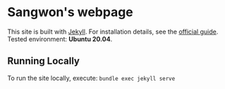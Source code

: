 # Sangwon's webpage
This site is built with [Jekyll](https://jekyllrb.com/). 
For installation details, see the [official guide](https://jekyllrb.com/docs/installation/).
Tested environment: **Ubuntu 20.04**.

## Running Locally
To run the site locally, execute:
```bundle exec jekyll serve```

